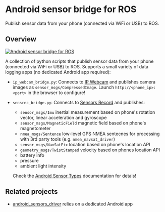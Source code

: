 # Android sensor bridge for ROS
Publish sensor data from your phone (connected via WiFi or USB) to ROS.

## Overview

[![Android sensor bridge for ROS ](http://img.youtube.com/vi/K4_FIi-hl-w/0.jpg)](http://www.youtube.com/watch?v=K4_FIi-hl-w)

A collection of python scripts that publish sensor data from your phone (connected via WiFi or USB) to ROS. Supports a small variety of data logging apps (no dedicated Android app required):

* `ip_webcam_bridge.py`: Connects to [IP Webcam](https://play.google.com/store/apps/details?id=com.pas.webcam) and publishes camera images as `sensor_msgs/CompressedImage`. Launch `http://<phone_ip>:<port>` in the browser to configure!

* `sensrec_bridge.py`: Connects to [Sensors Record](https://play.google.com/store/apps/details?id=pl.mrwojtek.sensrec.app) and publishes:
    - `sensor_msgs/Imu` inertial measurement based on phone's rotation vector, linear acceleration and gyroscope
    - `sensor_msgs/MagneticField` magnetic field based on phone's magnetometer
    - `nmea_msgs/Sentence` low-level GPS NMEA sentecnes for processing with 3rd party tools (e.g. `nmea_navsat_driver`)
    - `sensor_msgs/NavSatFix` location based on phone's location API
    - `geometry_msgs/TwistStamped` velocity based on phones location API
    - battery info
    - pressure
    - ambient light intensity
    
    Check the [Android Sensor Types](https://source.android.com/devices/sensors/sensor-types) documentation for detais!

## Related projects

* [android_sensors_driver](https://github.com/ros-android/android_sensors_driver) relies on a dedicated Android app
